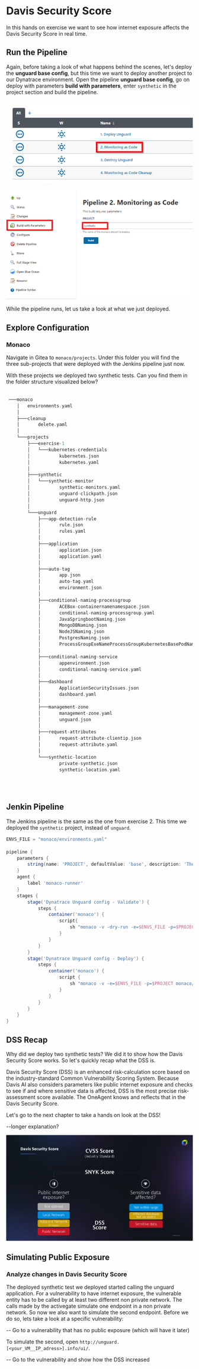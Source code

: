 # Davis Security Score

In this hands on exercise we want to see how internet exposure affects the Davis Security Score in real time. 

## Run the Pipeline
Again, before taking a look of what happens behind the scenes, let's deploy the **unguard base config**, but this time we want to deploy another project to our Dynatrace environment. Open the pipeline **unguard base config**, go on deploy with parameters **build with parameters**, enter `synthetic` in the project section and build the pipeline. 

![Deploy Unguard](../../assets/images/2-8-unguard-monaco.png)

![Build now](../../assets/images/2-9-synthetic-config.png)



While the pipeline runs, let us take a look at what we just deployed.


## Explore Configuration

### Monaco 

Navigate in Gitea to `monaco/projects`. Under this folder you will find the three sub-projects that were deployed with the Jenkins pipeline just now. 

With these projects we deployed two synthetic tests. Can you find them in the folder structure visualized below?


```groovy 

 ───monaco
    │   environments.yaml
    │   
    ├───cleanup
    │       delete.yaml
    │       
    └───projects
        ├───exercise-1
        │   └───kubernetes-credentials
        │           kubernetes.json
        │           kubernetes.yaml
        │           
        ├───synthetic
        │   └───synthetic-monitor
        │           synthetic-monitors.yaml
        │           unguard-clickpath.json
        │           unguard-http.json
        │           
        └───unguard
            ├───app-detection-rule
            │       rule.json
            │       rules.yaml
            │       
            ├───application
            │       application.json
            │       application.yaml
            │       
            ├───auto-tag
            │       app.json
            │       auto-tag.yaml
            │       environment.json
            │       
            ├───conditional-naming-processgroup
            │       ACEBox-containernamenamespace.json
            │       conditional-naming-processgroup.yaml
            │       JavaSpringbootNaming.json
            │       MongoDBNaming.json
            │       NodeJSNaming.json
            │       PostgresNaming.json
            │       ProcessGroupExeNameProcessGroupKubernetesBasePodName.json
            │       
            ├───conditional-naming-service
            │       appenvironment.json
            │       conditional-naming-service.yaml
            │       
            ├───dashboard
            │       ApplicationSecurityIssues.json
            │       dashboard.yaml
            │       
            ├───management-zone
            │       management-zone.yaml
            │       unguard.json
            │       
            ├───request-attributes
            │       request-attribute-clientip.json
            │       request-attribute.yaml
            │       
            └───synthetic-location
                    private-synthetic.json
                    synthetic-location.yaml
                    

            
```
## Jenkin Pipeline

The Jenkins pipeline is the same as the one from exercise 2. This time we deployed the `synthetic` project, instead of `unguard`.

```groovy
ENVS_FILE = "monaco/environments.yaml"

pipeline {
    parameters {
        string(name: 'PROJECT', defaultValue: 'base', description: 'The name of the monaco project to deploy.', trim: true)
    }
    agent {
        label 'monaco-runner'
    }
    stages {
        stage('Dynatrace Unguard config - Validate') {
            steps {
                container('monaco') {
                    script{
                        sh "monaco -v -dry-run -e=$ENVS_FILE -p=$PROJECT monaco/projects"
                    }
                }
            }
        }
        stage('Dynatrace Unguard config - Deploy') {
            steps {
                container('monaco') {
                    script {
                        sh "monaco -v -e=$ENVS_FILE -p=$PROJECT monaco/projects"
                    }
                }
            }
        }
    }
}
```



## DSS Recap
Why did we deploy two synthetic tests? We did it to show how the Davis Security Score works. So let's quickly recap what the DSS is.

Davis Security Score (DSS) is an enhanced risk-calculation score based on the industry-standard Common Vulnerability Scoring System. Because Davis AI also considers parameters like public internet exposure and checks to see if and where sensitive data is affected, DSS is the most precise risk-assessment score available.
The OneAgent knows and reflects that in the Davis Security Score.

Let's go to the next chapter to take a hands on look at the DSS!

--longer explanation?

![DSS](../../assets/images/4-1-DSS.png)



## Simulating Public Exposure

### Analyze changes in Davis Security Score

The deployed synthetic test we deployed started calling the unguard application. For a vulnerability to have internet exposure, the vulnerable entity has to be called by at least two different non private network. The calls made by the activegate simulate one endpoint in a non private network. So now we also want to simulate the second endpoint. Before we do so, lets take a look at a specific vulnerability:

-- Go to a vulnerability that has no public exposure (which will have it later)

To simulate the second, open `http://unguard.[<your_VM__IP_adress>].info/ui/`.

-- Go to the vulnerability and show how the DSS increased

